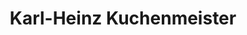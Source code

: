---
title: "Karl-Heinz Kuchenmeister"
url: /niederwerrn/karl-heinz-kuchenmeister/
shop: Bäckerei
---